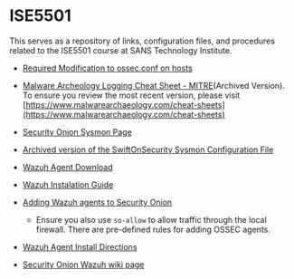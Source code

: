 # ISE5501
This serves as a repository of links, configuration files, and procedures related to the ISE5501 course at SANS Technology Institute.

* [Required Modification to ossec.conf on hosts](https://github.com/0xSeanG/ISE5501/blob/master/ossec.conf_modification)

* [Malware Archeology Logging Cheat Sheet - MITRE](https://github.com/0xSeanG/ISE5501/blob/master/Windows%2BATT%26CK_Logging%2BCheat%2BSheet_ver_Sept_2018.pdf)(Archived Version). To ensure you review the most recent version, please visit [https://www.malwarearchaeology.com/cheat-sheets](https://www.malwarearchaeology.com/cheat-sheets)

* [Security Onion Sysmon Page](https://securityonion.readthedocs.io/en/latest/sysmon.html)

* [Archived version of the SwiftOnSecurity Sysmon Configuration File](https://github.com/0xSeanG/sysmon-config/blob/master/sysmonconfig-export.xml)

* [Wazuh Agent Download](https://documentation.wazuh.com/3.7/installation-guide/packages-list/index.html)

* [Wazuh Instalation Guide](https://documentation.wazuh.com/3.7/installation-guide/installing-wazuh-agent/wazuh_agent_windows.html#using-the-gui)

* [Adding Wazuh agents to Security Onion](https://ossec-docs.readthedocs.io/en/latest/manual/agent/agent-management.html#managing-agents)
   * Ensure you also use `so-allow` to allow traffic through the local firewall. There are pre-defined rules for adding OSSEC agents.
   
* [Wazuh Agent Install Directions](https://documentation.wazuh.com/3.x/user-manual/registering/use-registration-service.html#additional-configurations)

* [Security Onion Wazuh wiki page](https://securityonion.readthedocs.io/en/latest/wazuh.html)
